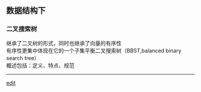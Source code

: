 ## 数据结构下
### 二叉搜索树
继承了二叉树的形式，同时也继承了向量的有序性   
有序性更集中体现在它的一个子集平衡二叉搜索树（BBST,balanced binary search tree）   
概述包括：定义、特点、规范   



-----
[edit](https://github.com/saaavsaaa/saaavsaaa.github.io/edit/master/aaa/Structure_Abstract2.md)
